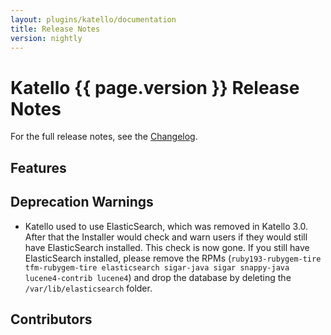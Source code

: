 ```yaml
---
layout: plugins/katello/documentation
title: Release Notes
version: nightly
---
```


# Katello {{ page.version }} Release Notes

For the full release notes, see the [Changelog](https://github.com/Katello/katello/blob/master/CHANGELOG.md).

## Features

## Deprecation Warnings

* Katello used to use ElasticSearch, which was removed in Katello 3.0. After that the Installer would check and warn users if they would still have ElasticSearch installed. This check is now gone. If you still have ElasticSearch installed, please remove the RPMs (`ruby193-rubygem-tire tfm-rubygem-tire elasticsearch sigar-java sigar snappy-java lucene4-contrib lucene4`) and drop the database by deleting the `/var/lib/elasticsearch` folder.

## Contributors

